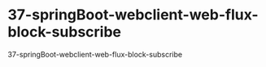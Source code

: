 # 37-springBoot-webclient-web-flux-block-subscribe
37-springBoot-webclient-web-flux-block-subscribe
